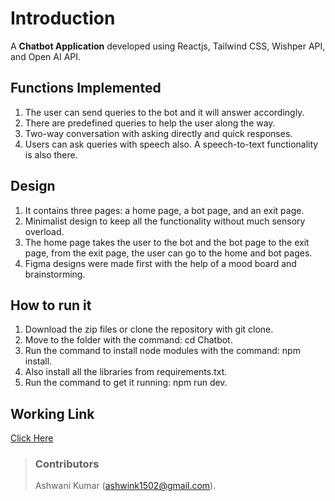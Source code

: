 # Introduction
A **Chatbot Application** developed using Reactjs, Tailwind CSS, Wishper API, and Open AI API.

## Functions Implemented
1. The user can send queries to the bot and it will answer accordingly.
2. There are predefined queries to help the user along the way.
3. Two-way conversation with asking directly and quick responses.
4. Users can ask queries with speech also. A speech-to-text functionality is also there.

## Design
1. It contains three pages: a home page, a bot page, and an exit page.
2. Minimalist design to keep all the functionality without much sensory overload.
3. The home page takes the user to the bot and the bot page to the exit page, from the exit page, the user can go to the home and bot pages.
4. Figma designs were made first with the help of a mood board and brainstorming.

## How to run it
1. Download the zip files or clone the repository with git clone.
2. Move to the folder with the command: cd Chatbot.
3. Run the command to install node modules with the command: npm install.
4. Also install all the libraries from requirements.txt.
5. Run the command to get it running:  npm run dev.

## Working Link
[Click Here](https://farmer-chatbot.netlify.app/)

> ### Contributors
> Ashwani Kumar (ashwink1502@gmail.com).
